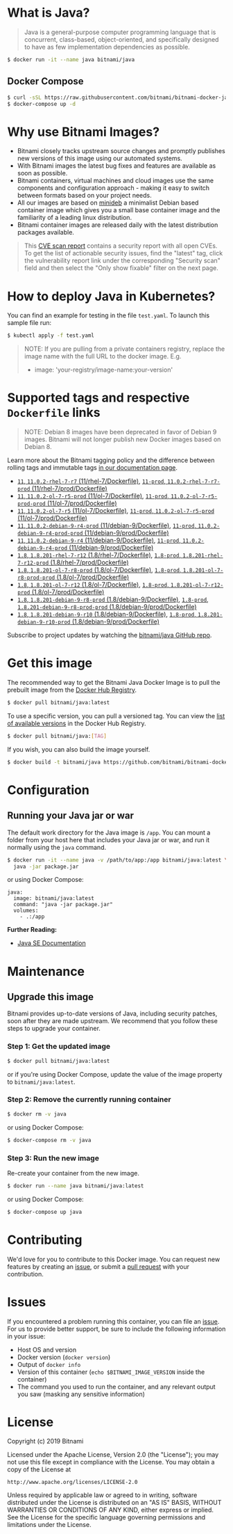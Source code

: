 # What is Java?

> Java is a general-purpose computer programming language that is concurrent, class-based, object-oriented, and specifically designed to have as few implementation dependencies as possible.

```bash
$ docker run -it --name java bitnami/java
```

## Docker Compose

```bash
$ curl -sSL https://raw.githubusercontent.com/bitnami/bitnami-docker-java/master/docker-compose.yml > docker-compose.yml
$ docker-compose up -d
```

# Why use Bitnami Images?

* Bitnami closely tracks upstream source changes and promptly publishes new versions of this image using our automated systems.
* With Bitnami images the latest bug fixes and features are available as soon as possible.
* Bitnami containers, virtual machines and cloud images use the same components and configuration approach - making it easy to switch between formats based on your project needs.
* All our images are based on [minideb](https://github.com/bitnami/minideb) a minimalist Debian based container image which gives you a small base container image and the familiarity of a leading linux distribution.
* Bitnami container images are released daily with the latest distribution packages available.


> This [CVE scan report](https://quay.io/repository/bitnami/java?tab=tags) contains a security report with all open CVEs. To get the list of actionable security issues, find the "latest" tag, click the vulnerability report link under the corresponding "Security scan" field and then select the "Only show fixable" filter on the next page.

# How to deploy Java in Kubernetes?

You can find an example for testing in the file `test.yaml`. To launch this sample file run:

```bash
$ kubectl apply -f test.yaml
```

> NOTE: If you are pulling from a private containers registry, replace the image name with the full URL to the docker image. E.g.
>
> - image: 'your-registry/image-name:your-version'

# Supported tags and respective `Dockerfile` links

> NOTE: Debian 8 images have been deprecated in favor of Debian 9 images. Bitnami will not longer publish new Docker images based on Debian 8.

Learn more about the Bitnami tagging policy and the difference between rolling tags and immutable tags [in our documentation page](https://docs.bitnami.com/containers/how-to/understand-rolling-tags-containers/).


- [`11`, `11.0.2-rhel-7-r7` (11/rhel-7/Dockerfile)](https://github.com/bitnami/bitnami-docker-java/blob/11.0.2-rhel-7-r7/11/rhel-7/Dockerfile), [`11-prod`, `11.0.2-rhel-7-r7-prod` (11/rhel-7/prod/Dockerfile)](https://github.com/bitnami/bitnami-docker-java/blob/11.0.2-rhel-7-r7/11/rhel-7/prod/Dockerfile)
- [`11`, `11.0.2-ol-7-r5-prod` (11/ol-7/Dockerfile)](https://github.com/bitnami/bitnami-docker-java/blob/11.0.2-ol-7-r5-prod/11/ol-7/Dockerfile), [`11-prod`, `11.0.2-ol-7-r5-prod-prod` (11/ol-7/prod/Dockerfile)](https://github.com/bitnami/bitnami-docker-java/blob/11.0.2-ol-7-r5-prod/11/ol-7/prod/Dockerfile)
- [`11`, `11.0.2-ol-7-r5` (11/ol-7/Dockerfile)](https://github.com/bitnami/bitnami-docker-java/blob/11.0.2-ol-7-r5/11/ol-7/Dockerfile), [`11-prod`, `11.0.2-ol-7-r5-prod` (11/ol-7/prod/Dockerfile)](https://github.com/bitnami/bitnami-docker-java/blob/11.0.2-ol-7-r5/11/ol-7/prod/Dockerfile)
- [`11`, `11.0.2-debian-9-r4-prod` (11/debian-9/Dockerfile)](https://github.com/bitnami/bitnami-docker-java/blob/11.0.2-debian-9-r4-prod/11/debian-9/Dockerfile), [`11-prod`, `11.0.2-debian-9-r4-prod-prod` (11/debian-9/prod/Dockerfile)](https://github.com/bitnami/bitnami-docker-java/blob/11.0.2-debian-9-r4-prod/11/debian-9/prod/Dockerfile)
- [`11`, `11.0.2-debian-9-r4` (11/debian-9/Dockerfile)](https://github.com/bitnami/bitnami-docker-java/blob/11.0.2-debian-9-r4/11/debian-9/Dockerfile), [`11-prod`, `11.0.2-debian-9-r4-prod` (11/debian-9/prod/Dockerfile)](https://github.com/bitnami/bitnami-docker-java/blob/11.0.2-debian-9-r4/11/debian-9/prod/Dockerfile)
- [`1.8`, `1.8.201-rhel-7-r12` (1.8/rhel-7/Dockerfile)](https://github.com/bitnami/bitnami-docker-java/blob/1.8.201-rhel-7-r12/1.8/rhel-7/Dockerfile), [`1.8-prod`, `1.8.201-rhel-7-r12-prod` (1.8/rhel-7/prod/Dockerfile)](https://github.com/bitnami/bitnami-docker-java/blob/1.8.201-rhel-7-r12/1.8/rhel-7/prod/Dockerfile)
- [`1.8`, `1.8.201-ol-7-r8-prod` (1.8/ol-7/Dockerfile)](https://github.com/bitnami/bitnami-docker-java/blob/1.8.201-ol-7-r8-prod/1.8/ol-7/Dockerfile), [`1.8-prod`, `1.8.201-ol-7-r8-prod-prod` (1.8/ol-7/prod/Dockerfile)](https://github.com/bitnami/bitnami-docker-java/blob/1.8.201-ol-7-r8-prod/1.8/ol-7/prod/Dockerfile)
- [`1.8`, `1.8.201-ol-7-r12` (1.8/ol-7/Dockerfile)](https://github.com/bitnami/bitnami-docker-java/blob/1.8.201-ol-7-r12/1.8/ol-7/Dockerfile), [`1.8-prod`, `1.8.201-ol-7-r12-prod` (1.8/ol-7/prod/Dockerfile)](https://github.com/bitnami/bitnami-docker-java/blob/1.8.201-ol-7-r12/1.8/ol-7/prod/Dockerfile)
- [`1.8`, `1.8.201-debian-9-r8-prod` (1.8/debian-9/Dockerfile)](https://github.com/bitnami/bitnami-docker-java/blob/1.8.201-debian-9-r8-prod/1.8/debian-9/Dockerfile), [`1.8-prod`, `1.8.201-debian-9-r8-prod-prod` (1.8/debian-9/prod/Dockerfile)](https://github.com/bitnami/bitnami-docker-java/blob/1.8.201-debian-9-r8-prod/1.8/debian-9/prod/Dockerfile)
- [`1.8`, `1.8.201-debian-9-r10` (1.8/debian-9/Dockerfile)](https://github.com/bitnami/bitnami-docker-java/blob/1.8.201-debian-9-r10/1.8/debian-9/Dockerfile), [`1.8-prod`, `1.8.201-debian-9-r10-prod` (1.8/debian-9/prod/Dockerfile)](https://github.com/bitnami/bitnami-docker-java/blob/1.8.201-debian-9-r10/1.8/debian-9/prod/Dockerfile)

Subscribe to project updates by watching the [bitnami/java GitHub repo](https://github.com/bitnami/bitnami-docker-java).

# Get this image

The recommended way to get the Bitnami Java Docker Image is to pull the prebuilt image from the [Docker Hub Registry](https://hub.docker.com/r/bitnami/java).

```bash
$ docker pull bitnami/java:latest
```

To use a specific version, you can pull a versioned tag. You can view the [list of available versions](https://hub.docker.com/r/bitnami/java/tags/) in the Docker Hub Registry.

```bash
$ docker pull bitnami/java:[TAG]
```

If you wish, you can also build the image yourself.

```bash
$ docker build -t bitnami/java https://github.com/bitnami/bitnami-docker-java.git
```

# Configuration

## Running your Java jar or war

The default work directory for the Java image is `/app`. You can mount a folder from your host here that includes your Java jar or war, and run it normally using the `java` command.

```bash
$ docker run -it --name java -v /path/to/app:/app bitnami/java:latest \
  java -jar package.jar
```

or using Docker Compose:

```
java:
  image: bitnami/java:latest
  command: "java -jar package.jar"
  volumes:
    - .:/app
```

**Further Reading:**

  - [Java SE Documentation](https://docs.oracle.com/javase/8/docs/api/)

# Maintenance

## Upgrade this image

Bitnami provides up-to-date versions of Java, including security patches, soon after they are made upstream. We recommend that you follow these steps to upgrade your container.

### Step 1: Get the updated image

```bash
$ docker pull bitnami/java:latest
```

or if you're using Docker Compose, update the value of the image property to `bitnami/java:latest`.

### Step 2: Remove the currently running container

```bash
$ docker rm -v java
```

or using Docker Compose:

```bash
$ docker-compose rm -v java
```

### Step 3: Run the new image

Re-create your container from the new image.

```bash
$ docker run --name java bitnami/java:latest
```

or using Docker Compose:

```bash
$ docker-compose up java
```

# Contributing

We'd love for you to contribute to this Docker image. You can request new features by creating an [issue](https://github.com/bitnami/bitnami-docker-java/issues), or submit a [pull request](https://github.com/bitnami/bitnami-docker-java/pulls) with your contribution.

# Issues

If you encountered a problem running this container, you can file an [issue](https://github.com/bitnami/bitnami-docker-java/issues). For us to provide better support, be sure to include the following information in your issue:

- Host OS and version
- Docker version (`docker version`)
- Output of `docker info`
- Version of this container (`echo $BITNAMI_IMAGE_VERSION` inside the container)
- The command you used to run the container, and any relevant output you saw (masking any sensitive
information)

# License

Copyright (c) 2019 Bitnami

Licensed under the Apache License, Version 2.0 (the "License");
you may not use this file except in compliance with the License.
You may obtain a copy of the License at

    http://www.apache.org/licenses/LICENSE-2.0

Unless required by applicable law or agreed to in writing, software
distributed under the License is distributed on an "AS IS" BASIS,
WITHOUT WARRANTIES OR CONDITIONS OF ANY KIND, either express or implied.
See the License for the specific language governing permissions and
limitations under the License.
